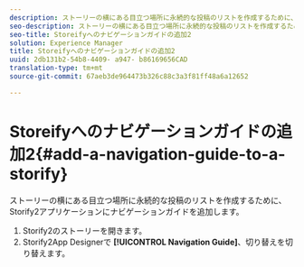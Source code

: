 ```yaml
---
description: ストーリーの横にある目立つ場所に永続的な投稿のリストを作成するために、Storify2アプリケーションにナビゲーションガイドを追加します。
seo-description: ストーリーの横にある目立つ場所に永続的な投稿のリストを作成するために、Storify2アプリケーションにナビゲーションガイドを追加します。
seo-title: Storeifyへのナビゲーションガイドの追加2
solution: Experience Manager
title: Storeifyへのナビゲーションガイドの追加2
uuid: 2db131b2-54b8-4409- a947- b86169656CAD
translation-type: tm+mt
source-git-commit: 67aeb3de964473b326c88c3a3f81ff48a6a12652

---
```



# Storeifyへのナビゲーションガイドの追加2{#add-a-navigation-guide-to-a-storify}

ストーリーの横にある目立つ場所に永続的な投稿のリストを作成するために、Storify2アプリケーションにナビゲーションガイドを追加します。

1. Storify2のストーリーを開きます。
1. Storify2App Designerで **[!UICONTROL Navigation Guide]**、切り替えを切り替えます。
